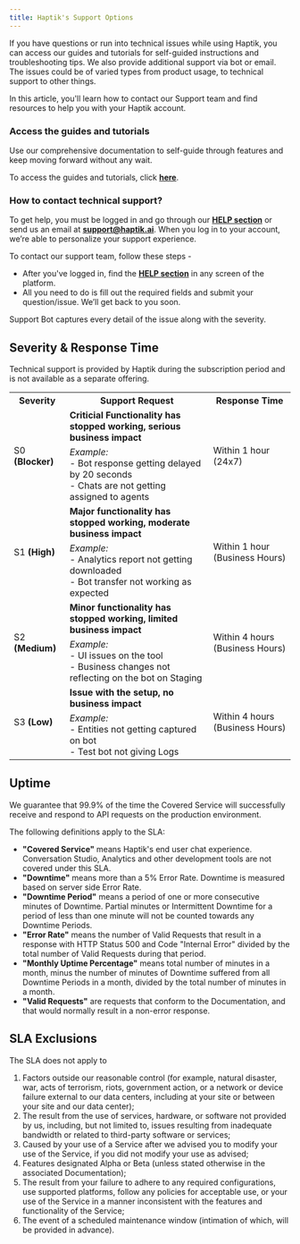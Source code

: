 ```yaml
---
title: Haptik's Support Options
---
```


If you have questions or run into technical issues while using Haptik, you can access our guides and tutorials for self-guided instructions and troubleshooting tips. We also provide additional support via bot or email. The issues could be of varied types from product usage, to technical support to other things.

In this article, you'll learn how to contact our Support team and find resources to help you with your Haptik account.

### Access the guides and tutorials

Use our comprehensive documentation to self-guide through features and keep moving forward without any wait.

To access the guides and tutorials, click [**here**](https://docs.haptik.ai/).

### How to contact technical support?

To get help, you must be logged in and go through our [**HELP section**](https://docs.haptik.ai/other/supportbot) or send us an email at **support@haptik.ai**. When you log in to your account, we’re able to personalize your support experience.

To contact our support team, follow these steps -

- After you've logged in, find the [**HELP section**](https://docs.haptik.ai/other/supportbot) in any screen of the platform.
- All you need to do is fill out the required fields and submit your question/issue. We’ll get back to you soon.

Support Bot captures every detail of the issue along with the severity.

## Severity & Response Time

Technical support is provided by Haptik during the subscription period and is not available as a separate offering.

<table>
  <th>Severity</th>
  <th>Support Request</th>
  <th>Response Time</th>
  
  <tr>
  <td rowspan="2">S0 <b>(Blocker)</b></td>
  <td><b>Criticial Functionality has stopped working, serious business impact</b></td>
  <td rowspan="2">Within 1 hour (24x7)</td>
  </tr>
  
  <tr>
  <td><i>Example:</i> <br> - Bot response getting delayed by 20 seconds <br> - Chats are not getting assigned to agents</td>
  </tr>
  
  <tr>
  <td rowspan="2">S1 <b>(High)</b></td>
  <td><b>Major functionality has stopped working, moderate business impact</b></td>
  <td rowspan="2">Within 1 hour (Business Hours)</td>
  </tr>
  
  <tr>
  <td><i>Example:</i> <br> - Analytics report not getting downloaded <br> - Bot transfer not working as expected </td>
  </tr>
  
  <tr>
  <td rowspan="2">S2 <b>(Medium)</b></td>
  <td><b>Minor functionality has stopped working, limited business impact</b></td>
  <td rowspan="2">Within 4 hours (Business Hours)</td>
  </tr>
  
  <tr>
  <td><i>Example:</i> <br> - UI issues on the tool <br> - Business changes not reflecting on the bot on Staging </td>
  </tr>
  
  <tr>
  <td rowspan="2">S3 <b>(Low)</b></td>
  <td><b>Issue with the setup, no business impact</b></td>
  <td rowspan="2">Within 4 hours (Business Hours)</td>
  </tr>
  
  <tr>
  <td><i>Example:</i> <br> - Entities not getting captured on bot <br> - Test bot not giving Logs </td>
  </tr>
  
 </table>
 
## Uptime

We guarantee that 99.9% of the time the Covered Service will successfully receive and respond to API requests on the production environment.

The following definitions apply to the SLA:

- **"Covered Service"** means Haptik's end user chat experience. Conversation Studio, Analytics and other development tools are not covered under this SLA.
- **"Downtime"** means more than a 5% Error Rate. Downtime is measured based on server side Error Rate.
- **"Downtime Period"** means a period of one or more consecutive minutes of Downtime. Partial minutes or Intermittent Downtime for a period of less than one minute will not be counted towards any Downtime Periods.
- **"Error Rate"** means the number of Valid Requests that result in a response with HTTP Status 500 and Code "Internal Error" divided by the total number of Valid Requests during that period.
- **"Monthly Uptime Percentage"** means total number of minutes in a month, minus the number of minutes of Downtime suffered from all Downtime Periods in a month, divided by the total number of minutes in a month.
- **"Valid Requests"** are requests that conform to the Documentation, and that would normally result in a non-error response.

## SLA Exclusions

The SLA does not apply to

1. Factors outside our reasonable control (for example, natural disaster, war, acts of terrorism, riots, government action, or a network or device failure external to our data centers, including at your site or between your site and our data center);
2. The result from the use of services, hardware, or software not provided by us, including, but not limited to, issues resulting from inadequate bandwidth or related to third-party software or services;
3. Caused by your use of a Service after we advised you to modify your use of the Service, if you did not modify your use as advised;
4. Features designated Alpha or Beta (unless stated otherwise in the associated Documentation);
5. The result from your failure to adhere to any required configurations, use supported platforms, follow any policies for acceptable use, or your use of the Service in a manner inconsistent with the features and functionality of the Service;
6. The event of a scheduled maintenance window (intimation of which, will be provided in advance).
